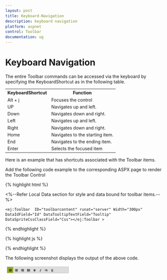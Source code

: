 ```yaml
---
layout: post
title: Keyboard-Navigation
description: keyboard navigation
platform: aspnet
control: Toolbar
documentation: ug
---
```


# Keyboard Navigation

The entire Toolbar commands can be accessed via the keyboard by specifying the KeyboardShortcut as in the following table.

<table>
<tr>
<th>
KeyboardShortcut</th><th>
Function</th></tr>
<tr>
<td>
Alt + j</td><td>
Focuses the control</td></tr>
<tr>
<td>
UP</td><td>
Navigates up and left.</td></tr>
<tr>
<td>
Down</td><td>
Navigates down and right.</td></tr>
<tr>
<td>
Left</td><td>
Navigates up and left.</td></tr>
<tr>
<td>
Right</td><td>
Navigates down and right.</td></tr>
<tr>
<td>
Home</td><td>
Navigates to the starting item.</td></tr>
<tr>
<td>
End</td><td>
Navigates to the ending item.</td></tr>
<tr>
<td>
Enter</td><td>
Selects the focused item</td></tr>
</table>


Here is an example that has shortcuts associated with the Toolbar items.

Add the following code example to the corresponding ASPX page to render the Toolbar Control



{% highlight html %}



<%--Refer Local Data section for style and data bound for toolbar items.--%>

    <ej:Toolbar  ID="toolbarcontent" runat="server" Width="300px" DataIdField="Id" DataTooltipTextField="Tooltip" DataSpriteCssClassField="Css"></ej:Toolbar >



{% endhighlight %}



{% highlight js %}



<script type="text/javascript">

    $(function () {

        // declaration

        $("#<%=toolbarcontent.ClientID%>").ejToolbar({ Width: "290px" });

        //Control focus key

        $(document).on("keydown", function (e) {

            if (e.altKey && e.keyCode === 74) { // j- key code.

            $("#<%=toolbarcontent.ClientID%>").focus();

            }

        });

    });

</script>



{% endhighlight %}

The following screenshot displays the output of the above code.



![](Keyboard-Navigation_images/Keyboard-Navigation_img1.png) 



